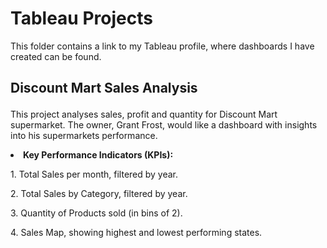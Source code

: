 # Tableau Projects
<p> This folder contains a link to my Tableau profile, where dashboards I have created can be found. </p>

## <p> Discount Mart Sales Analysis <p/>
<p> This project analyses sales, profit and quantity for Discount Mart supermarket. The owner, Grant Frost, would like a dashboard with insights into his supermarkets performance.</p>

**<p><li> Key Performance Indicators (KPIs):** </li></p>
<p> 1. Total Sales per month, filtered by year.</p>
<p> 2. Total Sales by Category, filtered by year.</p>
<p> 3. Quantity of Products sold (in bins of 2).</p>
<p> 4. Sales Map, showing highest and lowest performing states.</p>
